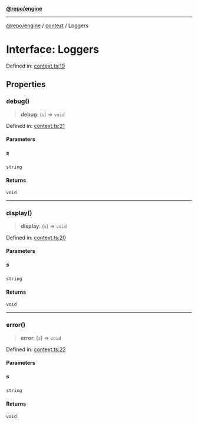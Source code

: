 [**@repo/engine**](../../README.md)

***

[@repo/engine](../../modules.md) / [context](../README.md) / Loggers

# Interface: Loggers

Defined in: [context.ts:19](https://github.com/alexqguo/drinking-board-game-v3/blob/1123a2491488adcd1534d1bcc4d95b9a9f0d7a43/packages/engine/src/context.ts#L19)

## Properties

### debug()

> **debug**: (`s`) => `void`

Defined in: [context.ts:21](https://github.com/alexqguo/drinking-board-game-v3/blob/1123a2491488adcd1534d1bcc4d95b9a9f0d7a43/packages/engine/src/context.ts#L21)

#### Parameters

##### s

`string`

#### Returns

`void`

***

### display()

> **display**: (`s`) => `void`

Defined in: [context.ts:20](https://github.com/alexqguo/drinking-board-game-v3/blob/1123a2491488adcd1534d1bcc4d95b9a9f0d7a43/packages/engine/src/context.ts#L20)

#### Parameters

##### s

`string`

#### Returns

`void`

***

### error()

> **error**: (`s`) => `void`

Defined in: [context.ts:22](https://github.com/alexqguo/drinking-board-game-v3/blob/1123a2491488adcd1534d1bcc4d95b9a9f0d7a43/packages/engine/src/context.ts#L22)

#### Parameters

##### s

`string`

#### Returns

`void`
